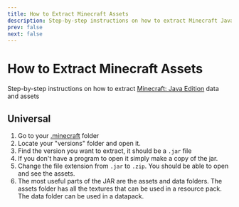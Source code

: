 ```yaml
---
title: How to Extract Minecraft Assets
description: Step-by-step instructions on how to extract Minecraft Java Edition data and assets
prev: false
next: false
---
```


# How to Extract Minecraft Assets

Step-by-step instructions on how to extract [Minecraft: Java Edition](https://minecraft.wiki/w/Java_Edition) data and assets

## Universal

1. Go to your [.minecraft](/tutorials/how-to-find-minecraft-folder) folder
2. Locate your "versions" folder and open it.
3. Find the version you want to extract, it should be a `.jar` file
4. If you don't have a program to open it simply make a copy of the jar.
5. Change the file extension from `.jar` to `.zip`. You should be able to open and see the assets.
6. The most useful parts of the JAR are the assets and data folders. The assets folder has all the textures that can be used in a resource pack. The data folder can be used in a datapack.

<!-- Using mcextract application -->
